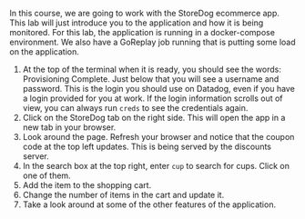 In this course, we are going to work with the StoreDog ecommerce app. This lab will just introduce you to the application and how it is being monitored. For this lab, the application is running in a docker-compose environment. We also have a GoReplay job running that is putting some load on the application. 

1.  At the top of the terminal when it is ready, you should see the words: Provisioning Complete. Just below that you will see a username and password. This is the login you should use on Datadog, even if you have a login provided for you at work. If the login information scrolls out of view, you can always run `creds` to see the credentials again.
2.  Click on the StoreDog tab on the right side. This will open the app in a new tab in your browser. 
3.  Look around the page. Refresh your browser and notice that the coupon code at the top left updates. This is being served by the discounts server. 
4.  In the search box at the top right, enter `cup` to search for cups. Click on one of them. 
5.  Add the item to the shopping cart.
6.  Change the number of items in the cart and update it.
7.  Take a look around at some of the other features of the application. 
